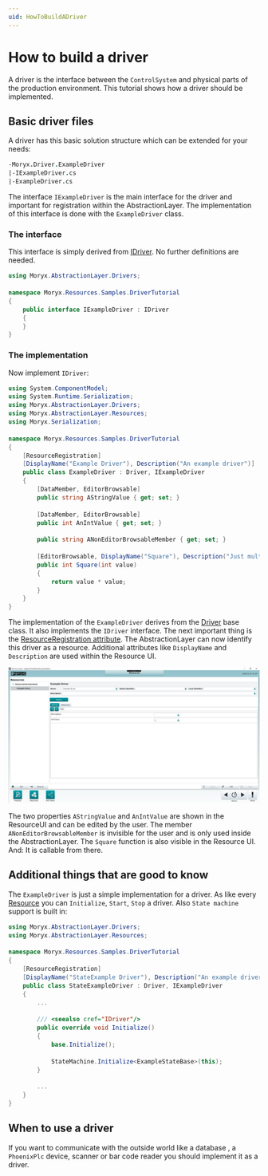 ```yaml
---
uid: HowToBuildADriver
---
```

# How to build a driver

A driver is the interface between the `ControlSystem` and physical parts of the production environment. This tutorial shows how a driver should be implemented.

## Basic driver files

A driver has this basic solution structure which can be extended for your needs:

````fs
-Moryx.Driver.ExampleDriver
|-IExampleDriver.cs
|-ExampleDriver.cs
````

The interface `IExampleDriver` is the main interface for the driver and important for registration within the AbstractionLayer. The implementation of this interface is done with the `ExampleDriver` class.

### The interface

This interface is simply derived from [IDriver](xref:Moryx.AbstractionLayer.Drivers.IDriver). No further definitions are needed.

````cs
using Moryx.AbstractionLayer.Drivers;

namespace Moryx.Resources.Samples.DriverTutorial
{
    public interface IExampleDriver : IDriver
    {
    }
}
````

### The implementation

Now implement `IDriver`:

````cs
using System.ComponentModel;
using System.Runtime.Serialization;
using Moryx.AbstractionLayer.Drivers;
using Moryx.AbstractionLayer.Resources;
using Moryx.Serialization;

namespace Moryx.Resources.Samples.DriverTutorial
{
    [ResourceRegistration]
    [DisplayName("Example Driver"), Description("An example driver")]
    public class ExampleDriver : Driver, IExampleDriver
    {
        [DataMember, EditorBrowsable]
        public string AStringValue { get; set; }

        [DataMember, EditorBrowsable]
        public int AnIntValue { get; set; }

        public string ANonEditorBrowsableMember { get; set; }

        [EditorBrowsable, DisplayName("Square"), Description("Just multiplies given value with itself")]
        public int Square(int value)
        {
            return value * value;
        }
    }
}
````

The implementation of the `ExampleDriver` derives from the [Driver](xref:Moryx.AbstractionLayer.Drivers.Driver) base class. It also implements the `IDriver` interface. The next important thing is the [ResourceRegistration attribute](xref:Moryx.AbstractionLayer.Resources.ResourceRegistrationAttribute). The AbstractionLayer can now identify this driver as a resource. Additional attributes like `DisplayName` and `Description` are used within the Resource UI.

![ResourceUI](images\ExampleDriverResourceUI.png)

The two properties `AStringValue` and `AnIntValue` are shown in the ResourceUI and can be edited by the user. The member `ANonEditorBrowsableMember` is invisible for the user and is only used inside the AbstractionLayer.
The `Square` function is also visible in the Resource UI. And: It is callable from there.

## Additional things that are good to know

The `ExampleDriver` is just a simple implementation for a driver. As like every [Resource](xref:Moryx.AbstractionLayer.Resources.Resource) you can `Initialize`, `Start`, `Stop` a driver. Also `State machine` support is built in:

````cs
using Moryx.AbstractionLayer.Drivers;
using Moryx.AbstractionLayer.Resources;

namespace Moryx.Resources.Samples.DriverTutorial
{
    [ResourceRegistration]
    [DisplayName("StateExample Driver"), Description("An example driver that uses the state machine")]
    public class StateExampleDriver : Driver, IExampleDriver
    {
        ...

        /// <seealso cref="IDriver"/> 
        public override void Initialize()
        {
            base.Initialize();

            StateMachine.Initialize<ExampleStateBase>(this);
        }

        ...
    }
}
````

## When to use a driver

If you want to communicate with the outside world like a database , a `PhoenixPlc` device, scanner or bar code reader you should implement it as a driver.
